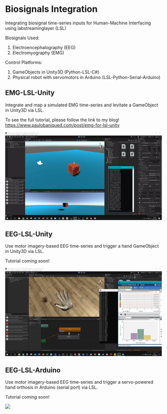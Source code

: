 # Biosignals Integration
Integrating biosignal time-series inputs for Human-Machine Interfacing using labstreaminglayer (LSL)

Biosignals Used:
1. Electroencephalography (EEG)
2. Electromyography (EMG)

Control Platforms:
1. GameObjects in Unity3D (Python-LSL-C#)
2. Physical robot with servomotors in Arduino (LSL-Python-Serial-Arduino)

<h2>EMG-LSL-Unity</h2> 
Integrate and map a simulated EMG time-series and levitate a GameObject in Unity3D via LSL.

To see the full tutorial, please follow the link to my blog!
https://www.paulobaniqued.com/post/emg-for-lsl-unity

![](/emg-lsl-unity/emg-lsl-unity-output.gif)

<h2>EEG-LSL-Unity</h2>
Use motor imagery-based EEG time-series and trigger a hand GameObject in Unity3D via LSL.

Tutorial coming soon! 

![](/eeg-lsl-unity/eeg-lsl-unity-output.gif)

<h2>EEG-LSL-Arduino</h2>
Use motor imagery-based EEG time-series and trigger a servo-powered hand orthosis in Arduino (serial port) via LSL.

Tutorial coming soon! 

![](/eeg-lsl-arduino/eeg-lsl-arduino-output.gif)